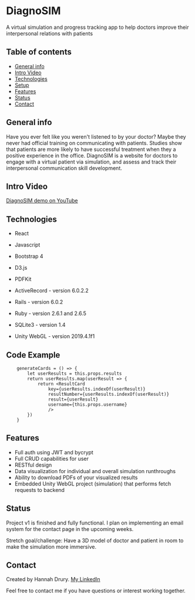 # DiagnoSIM
A virtual simulation and progress tracking app to help doctors improve their interpersonal relations with patients

## Table of contents
* [General info](#general-info)
* [Intro Video](#intro-video)
* [Technologies](#technologies)
* [Setup](#setup)
* [Features](#features)
* [Status](#status)
* [Contact](#contact)

## General info
Have you ever felt like you weren't listened to by your doctor? Maybe they never had official training on communicating with patients. Studies show that patients are more likely to have successful treatment when they a positive experience in the office. DiagnoSIM is a website for doctors to engage with a virtual patient via simulation, and assess and track their interpersonal communication skill development. 

## Intro Video
[DiagnoSIM demo on YouTube](https://www.youtube.com/watch?v=oocTaGcU2X8)

## Technologies
* React
* Javascript
* Bootstrap 4
* D3.js
* PDFKit

* ActiveRecord - version 6.0.2.2
* Rails - version 6.0.2 
* Ruby - version 2.6.1 and 2.6.5
* SQLite3 - version 1.4

* Unity WebGL - version 2019.4.1f1

## Code Example
```
    generateCards = () => {        
        let userResults = this.props.results
        return userResults.map(userResult => {            
            return <ResultCard
                key={userResults.indexOf(userResult)}
                resultNumber={userResults.indexOf(userResult)} 
                result={userResult}
                username={this.props.username}
                />
        })
    }
```

## Features
* Full auth using JWT and bycrypt
* Full CRUD capabilities for user
* RESTful design
* Data visualization for individual and overall simulation runthroughs
* Ability to download PDFs of your visualized results
* Embedded Unity WebGL project (simulation) that performs fetch requests to backend

## Status
Project v1 is finished and fully functional. 
I plan on implementing an email system for the contact page in the upcoming weeks. 

Stretch goal/challenge: Have a 3D model of doctor and patient in room to make the simulation more immersive. 

## Contact
Created by Hannah Drury. [My LinkedIn](https://www.linkedin.com/in/hannah-drury-042a8391/)

Feel free to contact me if you have questions or interest working together. 




